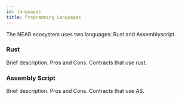 ```yaml
---
id: languages
title: Programming Languages
---
```


The NEAR ecosystem uses two languages: Rust and Assemblyscript.

### Rust
Brief description. Pros and Cons. Contracts that use rust. 

### Assembly Script
Brief description. Pros and Cons. Contracts that use AS. 